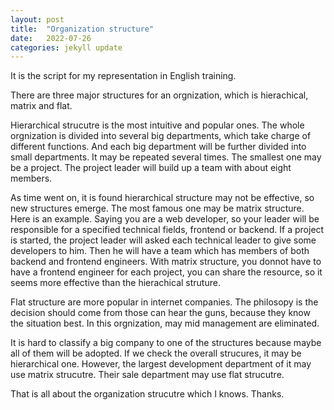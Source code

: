 ```yaml
---
layout: post
title:  "Organization structure"
date:   2022-07-26
categories: jekyll update
---
```


It is the script for my representation in English training.


There are three major structures for an orgnization, which is hierachical, matrix and flat. 


Hierarchical strucutre is the most intuitive and popular ones. The whole orgnization is divided into several big departments, which take charge of different functions. And each big department will be further divided into small departments. It may be repeated several times. The smallest one may be a project. The project leader will build up a team with about eight members.


As time went on, it is found hierarchical structure may not be effective, so new structures emerge. The most famous one may be matrix structure. Here is an example. Saying you are a web developer, so your leader will be responsible for a specified technical fields, frontend or backend. If a project is started, the project leader will asked each technical leader to give some developers to him. Then he will have a team which has members of both backend and frontend engineers. With matrix structure, you donnot have to have a frontend engineer for each project, you can share the resource, so it seems more effective than the hierachical struture.


Flat structure are more popular in internet companies. The philosopy is the decision should come from those can hear the guns, because they know the situation best. In this orgnization, may mid management are eliminated.


It is hard to classify a big company to one of the structures because maybe all of them will be adopted. If we check the overall strucures, it may be hierarchical one. However, the largest development department of it may use matrix strucutre. Their sale department may use flat strucutre.

That is all about the organization strucutre which I knows. Thanks.
